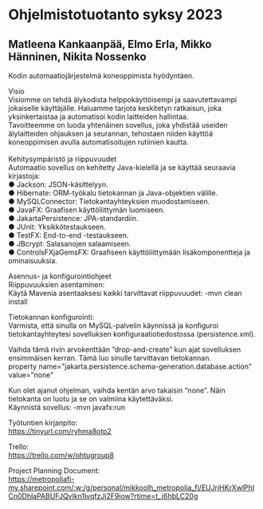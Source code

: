 # Ohjelmistotuotanto syksy 2023
## Matleena Kankaanpää, Elmo Erla, Mikko Hänninen, Nikita Nossenko
Kodin automaatiojärjestelmä koneoppimista hyödyntäen.

Visio<br>
Visiomme on tehdä älykodista helppokäyttöisempi ja saavutettavampi jokaiselle käyttäjälle. Haluamme tarjota keskitetyn ratkaisun, joka yksinkertaistaa ja automatisoi kodin laitteiden hallintaa.<br>
Tavoitteemme on luoda yhtenäinen sovellus, joka yhdistää useiden älylaitteiden ohjauksen ja seurannan, tehostaen niiden käyttöä koneoppimisen avulla automatisoitujen rutiinien kautta.<br><br>
Kehitysympäristö ja riippuvuudet<br>
Automaatio sovellus on kehitetty Java-kielellä ja se käyttää seuraavia kirjastoja:<br>
● Jackson: JSON-käsittelyyn.<br>
● Hibernate: ORM-työkalu tietokannan ja Java-objektien välille.<br>
● MySQLConnector: Tietokantayhteyksien muodostamiseen.<br>
● JavaFX: Graafisen käyttöliittymän luomiseen.<br>
● JakartaPersistence: JPA-standardiin.<br>
● JUnit: Yksikkötestaukseen.<br>
● TestFX: End-to-end -testaukseen.<br>
● JBcrypt: Salasanojen salaamiseen.<br>
● ControlsFXjaGemsFX: Graafiseen käyttöliittymään lisäkomponentteja ja ominaisuuksia.<br>

Asennus- ja konfigurointiohjeet<br>
Riippuvuuksien asentaminen:<br>
Käytä Mavenia asentaaksesi kaikki tarvittavat riippuvuudet: -mvn clean install<br>

Tietokannan konfigurointi:<br>
Varmista, että sinulla on MySQL-palvelin käynnissä ja konfiguroi tietokantayhteytesi sovelluksen konfiguraatiotiedostossa (persistence.xml).<br>

Vaihda tämä rivin arvokenttään ”drop-and-create” kun ajat sovelluksen ensimmäisen kerran. Tämä luo sinulle tarvittavan tietokannan.<br>
property name="jakarta.persistence.schema-generation.database.action" value="none"

Kun olet ajanut ohjelman, vaihda kentän arvo takaisin ”none”. Näin tietokanta on luotu ja se on valmiina käytettäväksi.<br>
Käynnistä sovellus: -mvn javafx:run<br>

Työtuntien kirjanpito:<br>
https://tinyurl.com/ryhma8otp2

Trello:<br>
https://trello.com/w/ohtugroup8

Project Planning Document:<br>
https://metropoliafi-my.sharepoint.com/:w:/g/personal/mikkoolh_metropolia_fi/EUJrjHKrXwlPhICn0DhlaPABUFJQvIkn1jvqfzJj2F9jow?rtime=t_j6hbLC20g
